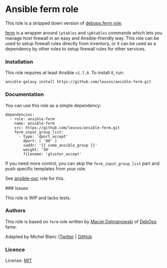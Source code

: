 # Ansible ferm role

This role is a stripped down version of
[debops.ferm role](https://github.com/debops/ansible-ferm).

[ferm](http://ferm.foo-projects.org/) is a wrapper around `iptables` and
`ip6tables` commands which lets you manage host firewall in an easy and
Ansible-friendly way. This role can be used to setup firewall rules
directly from inventory, or it can be used as a dependency by other roles
to setup firewall rules for other services.

### Installation

This role requires at least Ansible `v1.7.0`. To install it, run:

    ansible-galaxy install https://github.com/leucos/ansible-ferm.git

### Documentation

You can use this role as a simple dependency:

    dependencies:
      - role: ansible-ferm
        name: ansible-ferm
        src: https://github.com/leucos/ansible-ferm.git
        ferm_input_group_list:
          - type: 'dport_accept'
            dport: [ '80' ]
            saddr: '{{ some_ansible_group }}'
            weight: '50'
            filename: 'gluster_accept'

If you need more control, you can skip the `ferm_input_group_list` part
and push specific templates from your role.

See [ansible-pxc](https://github.com/leucos/ansible-pxc.git) role for this.

### Issues

This role is WIP and lacks tests.

### Authors

This role is based on `ferm` role written by [Maciej Delmanowski](https://github.com/drybjed) of [DebOps](https://github.com/debops) fame.

Adapted by Michel Blanc ([Twitter](https://twitter.com/b9m) | [GitHub](https://github.com/leucos)

### Licence

License: [MIT](http://opensource.org/licenses/MIT)


